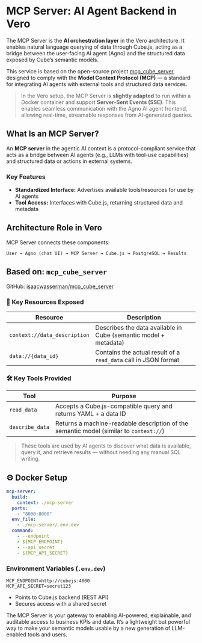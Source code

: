 # MCP Server: AI Agent Backend in Vero

The MCP Server is the **AI orchestration layer** in the Vero architecture. It enables natural language querying of data through Cube.js, acting as a bridge between the user-facing AI agent (Agno) and the structured data exposed by Cube’s semantic models.

This service is based on the open-source project [mcp_cube_server](https://github.com/isaacwasserman/mcp_cube_server), designed to comply with the **Model Context Protocol (MCP)** — a standard for integrating AI agents with external tools and structured data services.

> In the Vero setup, the MCP Server is **slightly adapted** to run within a Docker container and support **Server-Sent Events (SSE)**. This enables seamless communication with the Agno AI agent frontend, allowing real-time, streamable responses from AI-generated queries.

## What Is an MCP Server?

An **MCP server** in the agentic AI context is a protocol-compliant service that acts as a bridge between AI agents (e.g., LLMs with tool-use capabilities) and structured data or actions in external systems.

### Key Features

- **Standardized Interface:** Advertises available tools/resources for use by AI agents
- **Tool Access:** Interfaces with Cube.js, returning structured data and metadata

## Architecture Role in Vero

MCP Server connects these components:

```
User → Agno (chat UI) → MCP Server → Cube.js → PostgreSQL → Results
```

## Based on: `mcp_cube_server`

GitHub: [isaacwasserman/mcp_cube_server](https://github.com/isaacwasserman/mcp_cube_server)

### 📁 Key Resources Exposed

| Resource                     | Description                                                      |
| ---------------------------- | ---------------------------------------------------------------- |
| `context://data_description` | Describes the data available in Cube (semantic model + metadata) |
| `data://{data_id}`           | Contains the actual result of a `read_data` call in JSON format  |

### 🛠️ Key Tools Provided

| Tool            | Purpose                                                                                |
| --------------- | -------------------------------------------------------------------------------------- |
| `read_data`     | Accepts a Cube.js-compatible query and returns YAML + a data ID                        |
| `describe_data` | Returns a machine-readable description of the semantic model (similar to `context://`) |

> These tools are used by AI agents to discover what data is available, query it, and retrieve results — without needing any manual SQL writing.

## ⚙️ Docker Setup

```yaml
mcp-server:
  build:
    context: ./mcp-server
  ports:
    - "8000:8000"
  env_file:
    - ./mcp-server/.env.dev
  command:
    - --endpoint
    - ${MCP_ENDPOINT}
    - --api_secret
    - ${MCP_API_SECRET}
```

### Environment Variables (`.env.dev`)

```env
MCP_ENDPOINT=http://cubejs:4000
MCP_API_SECRET=secret123
```

- Points to Cube.js backend (REST API)
- Secures access with a shared secret

The MCP Server is your gateway to enabling AI-powered, explainable, and auditable access to business KPIs and data. It’s a lightweight but powerful way to make your semantic models usable by a new generation of LLM-enabled tools and users.
